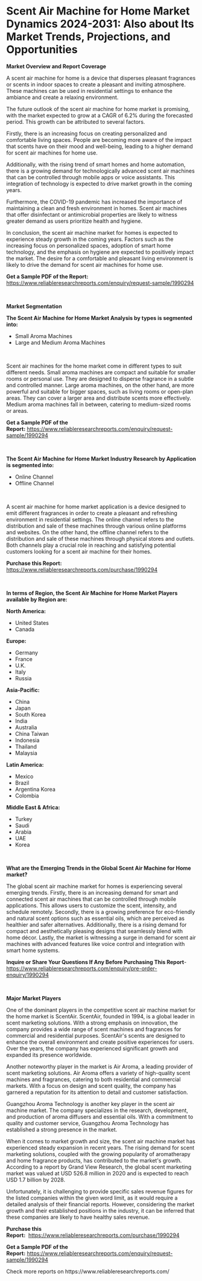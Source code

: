 <p><h1>Scent Air Machine for Home Market Dynamics 2024-2031: Also about Its Market Trends, Projections, and Opportunities</h1></p><p><strong>Market Overview and Report Coverage</strong></p>
<p><p>A scent air machine for home is a device that disperses pleasant fragrances or scents in indoor spaces to create a pleasant and inviting atmosphere. These machines can be used in residential settings to enhance the ambiance and create a relaxing environment.</p><p>The future outlook of the scent air machine for home market is promising, with the market expected to grow at a CAGR of 6.2% during the forecasted period. This growth can be attributed to several factors. </p><p>Firstly, there is an increasing focus on creating personalized and comfortable living spaces. People are becoming more aware of the impact that scents have on their mood and well-being, leading to a higher demand for scent air machines for home use. </p><p>Additionally, with the rising trend of smart homes and home automation, there is a growing demand for technologically advanced scent air machines that can be controlled through mobile apps or voice assistants. This integration of technology is expected to drive market growth in the coming years.</p><p>Furthermore, the COVID-19 pandemic has increased the importance of maintaining a clean and fresh environment in homes. Scent air machines that offer disinfectant or antimicrobial properties are likely to witness greater demand as users prioritize health and hygiene.</p><p>In conclusion, the scent air machine market for homes is expected to experience steady growth in the coming years. Factors such as the increasing focus on personalized spaces, adoption of smart home technology, and the emphasis on hygiene are expected to positively impact the market. The desire for a comfortable and pleasant living environment is likely to drive the demand for scent air machines for home use.</p></p>
<p><strong>Get a Sample PDF of the Report:</strong> <a href="https://www.reliableresearchreports.com/enquiry/request-sample/1990294">https://www.reliableresearchreports.com/enquiry/request-sample/1990294</a></p>
<p>&nbsp;</p>
<p><strong>Market Segmentation</strong></p>
<p><strong>The Scent Air Machine for Home Market Analysis by types is segmented into:</strong></p>
<p><ul><li>Small Aroma Machines</li><li>Large and Medium Aroma Machines</li></ul></p>
<p>&nbsp;</p>
<p><p>Scent air machines for the home market come in different types to suit different needs. Small aroma machines are compact and suitable for smaller rooms or personal use. They are designed to disperse fragrance in a subtle and controlled manner. Large aroma machines, on the other hand, are more powerful and suitable for bigger spaces, such as living rooms or open-plan areas. They can cover a larger area and distribute scents more effectively. Medium aroma machines fall in between, catering to medium-sized rooms or areas.</p></p>
<p><strong>Get a Sample PDF of the Report:</strong>&nbsp;<a href="https://www.reliableresearchreports.com/enquiry/request-sample/1990294">https://www.reliableresearchreports.com/enquiry/request-sample/1990294</a></p>
<p>&nbsp;</p>
<p><strong>The Scent Air Machine for Home Market Industry Research by Application is segmented into:</strong></p>
<p><ul><li>Online Channel</li><li>Offline Channel</li></ul></p>
<p>&nbsp;</p>
<p><p>A scent air machine for home market application is a device designed to emit different fragrances in order to create a pleasant and refreshing environment in residential settings. The online channel refers to the distribution and sale of these machines through various online platforms and websites. On the other hand, the offline channel refers to the distribution and sale of these machines through physical stores and outlets. Both channels play a crucial role in reaching and satisfying potential customers looking for a scent air machine for their homes.</p></p>
<p><strong>Purchase this Report:</strong>&nbsp; <a href="https://www.reliableresearchreports.com/purchase/1990294">https://www.reliableresearchreports.com/purchase/1990294</a></p>
<p>&nbsp;</p>
<p><strong>In terms of Region, the Scent Air Machine for Home Market Players available by Region are:</strong></p>
<p>
    <p> <strong> North America: </strong>
        <ul>
            <li>United States</li>
            <li>Canada</li>
        </ul>
        </p> 
    <p> <strong> Europe: </strong>
        <ul>
            <li>Germany</li>
            <li>France</li>
            <li>U.K.</li>
            <li>Italy</li>
            <li>Russia</li>
        </ul>
        </p> 
    <p> <strong> Asia-Pacific: </strong>
        <ul>
            <li>China</li>
            <li>Japan</li>
            <li>South Korea</li>
            <li>India</li>
            <li>Australia</li>
            <li>China Taiwan</li>
            <li>Indonesia</li>
            <li>Thailand</li>
            <li>Malaysia</li>
        </ul>
        </p> 
    <p> <strong> Latin America: </strong>
        <ul>
            <li>Mexico</li>
            <li>Brazil</li>
            <li>Argentina Korea</li>
            <li>Colombia</li>
        </ul>
        </p> 
    <p> <strong> Middle East & Africa: </strong>
        <ul>
            <li>Turkey</li>
            <li>Saudi</li>
            <li>Arabia</li>
            <li>UAE</li>
            <li>Korea</li>
        </ul>
    </p>
    </p>
<p>&nbsp;</p>
<p><strong>What are the Emerging Trends in the Global Scent Air Machine for Home market?</strong></p>
<p><p>The global scent air machine market for homes is experiencing several emerging trends. Firstly, there is an increasing demand for smart and connected scent air machines that can be controlled through mobile applications. This allows users to customize the scent, intensity, and schedule remotely. Secondly, there is a growing preference for eco-friendly and natural scent options such as essential oils, which are perceived as healthier and safer alternatives. Additionally, there is a rising demand for compact and aesthetically pleasing designs that seamlessly blend with home décor. Lastly, the market is witnessing a surge in demand for scent air machines with advanced features like voice control and integration with smart home systems.</p></p>
<p><strong>Inquire or Share Your Questions If Any Before Purchasing This Report</strong>- <a href="https://www.reliableresearchreports.com/enquiry/pre-order-enquiry/1990294">https://www.reliableresearchreports.com/enquiry/pre-order-enquiry/1990294</a></p>
<p>&nbsp;</p>
<p><strong>Major Market Players</strong></p>
<p><p>One of the dominant players in the competitive scent air machine market for the home market is ScentAir. ScentAir, founded in 1994, is a global leader in scent marketing solutions. With a strong emphasis on innovation, the company provides a wide range of scent machines and fragrances for commercial and residential purposes. ScentAir's scents are designed to enhance the overall environment and create positive experiences for users. Over the years, the company has experienced significant growth and expanded its presence worldwide. </p><p>Another noteworthy player in the market is Air Aroma, a leading provider of scent marketing solutions. Air Aroma offers a variety of high-quality scent machines and fragrances, catering to both residential and commercial markets. With a focus on design and scent quality, the company has garnered a reputation for its attention to detail and customer satisfaction. </p><p>Guangzhou Aroma Technology is another key player in the scent air machine market. The company specializes in the research, development, and production of aroma diffusers and essential oils. With a commitment to quality and customer service, Guangzhou Aroma Technology has established a strong presence in the market.</p><p>When it comes to market growth and size, the scent air machine market has experienced steady expansion in recent years. The rising demand for scent marketing solutions, coupled with the growing popularity of aromatherapy and home fragrance products, has contributed to the market's growth. According to a report by Grand View Research, the global scent marketing market was valued at USD 526.8 million in 2020 and is expected to reach USD 1.7 billion by 2028.</p><p>Unfortunately, it is challenging to provide specific sales revenue figures for the listed companies within the given word limit, as it would require a detailed analysis of their financial reports. However, considering the market growth and their established positions in the industry, it can be inferred that these companies are likely to have healthy sales revenue.</p></p>
<p><strong>Purchase this Report:</strong>&nbsp;&nbsp;<a href="https://www.reliableresearchreports.com/purchase/1990294">https://www.reliableresearchreports.com/purchase/1990294</a></p>
<p></p>
<p><strong>Get a Sample PDF of the Report:</strong>&nbsp;<a href="https://www.reliableresearchreports.com/enquiry/request-sample/1990294">https://www.reliableresearchreports.com/enquiry/request-sample/1990294</a></p>
<p>Check more reports on https://www.reliableresearchreports.com/</p>